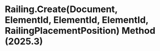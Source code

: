 # Railing.Create(Document, ElementId, ElementId, ElementId, RailingPlacementPosition) Method (2025.3)

﻿